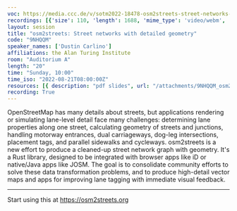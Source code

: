 ```yaml
---
voc: https://media.ccc.de/v/sotm2022-18478-osm2streets-street-networks-with-detailed-geometry
recordings: [{'size': 110, 'length': 1688, 'mime_type': 'video/webm', 'language': 'eng', 'filename': 'sotm2022-18478-eng-osm2streets_Street_networks_with_detailed_geometry_webm-hd.webm', 'state': 'new', 'folder': 'webm-hd', 'high_quality': True, 'width': 1920, 'height': 1080, 'updated_at': '2022-09-19T15:49:06.950+02:00', 'recording_url': 'https://cdn.media.ccc.de/events/sotm/2022/webm-hd/sotm2022-18478-eng-osm2streets_Street_networks_with_detailed_geometry_webm-hd.webm', 'url': 'https://api.media.ccc.de/public/recordings/61862', 'event_url': 'https://api.media.ccc.de/public/events/672a387e-6367-55ac-8c40-4bb214aed887', 'conference_url': 'https://api.media.ccc.de/public/conferences/sotm2022'}, {'size': 56, 'length': 1688, 'mime_type': 'video/webm', 'language': 'eng', 'filename': 'sotm2022-18478-eng-osm2streets_Street_networks_with_detailed_geometry_webm-sd.webm', 'state': 'new', 'folder': 'webm-sd', 'high_quality': False, 'width': 720, 'height': 576, 'updated_at': '2022-09-19T15:29:05.128+02:00', 'recording_url': 'https://cdn.media.ccc.de/events/sotm/2022/webm-sd/sotm2022-18478-eng-osm2streets_Street_networks_with_detailed_geometry_webm-sd.webm', 'url': 'https://api.media.ccc.de/public/recordings/61854', 'event_url': 'https://api.media.ccc.de/public/events/672a387e-6367-55ac-8c40-4bb214aed887', 'conference_url': 'https://api.media.ccc.de/public/conferences/sotm2022'}, {'size': 37, 'length': 1688, 'mime_type': 'video/mp4', 'language': 'eng', 'filename': 'sotm2022-18478-eng-osm2streets_Street_networks_with_detailed_geometry_sd.mp4', 'state': 'new', 'folder': 'h264-sd', 'high_quality': False, 'width': 720, 'height': 576, 'updated_at': '2022-09-19T15:14:05.456+02:00', 'recording_url': 'https://cdn.media.ccc.de/events/sotm/2022/h264-sd/sotm2022-18478-eng-osm2streets_Street_networks_with_detailed_geometry_sd.mp4', 'url': 'https://api.media.ccc.de/public/recordings/61849', 'event_url': 'https://api.media.ccc.de/public/events/672a387e-6367-55ac-8c40-4bb214aed887', 'conference_url': 'https://api.media.ccc.de/public/conferences/sotm2022'}, {'size': 25, 'length': 1664, 'mime_type': 'audio/mpeg', 'language': 'eng', 'filename': 'sotm2022-18478-eng-osm2streets_Street_networks_with_detailed_geometry_mp3.mp3', 'state': 'new', 'folder': 'mp3', 'high_quality': False, 'width': 0, 'height': 0, 'updated_at': '2022-09-19T15:11:03.778+02:00', 'recording_url': 'https://cdn.media.ccc.de/events/sotm/2022/mp3/sotm2022-18478-eng-osm2streets_Street_networks_with_detailed_geometry_mp3.mp3', 'url': 'https://api.media.ccc.de/public/recordings/61847', 'event_url': 'https://api.media.ccc.de/public/events/672a387e-6367-55ac-8c40-4bb214aed887', 'conference_url': 'https://api.media.ccc.de/public/conferences/sotm2022'}, {'size': 66, 'length': 1688, 'mime_type': 'video/mp4', 'language': 'eng', 'filename': 'sotm2022-18478-eng-osm2streets_Street_networks_with_detailed_geometry_hd.mp4', 'state': 'new', 'folder': 'h264-hd', 'high_quality': True, 'width': 1920, 'height': 1080, 'updated_at': '2022-09-19T15:07:56.615+02:00', 'recording_url': 'https://cdn.media.ccc.de/events/sotm/2022/h264-hd/sotm2022-18478-eng-osm2streets_Street_networks_with_detailed_geometry_hd.mp4', 'url': 'https://api.media.ccc.de/public/recordings/61843', 'event_url': 'https://api.media.ccc.de/public/events/672a387e-6367-55ac-8c40-4bb214aed887', 'conference_url': 'https://api.media.ccc.de/public/conferences/sotm2022'}]
layout: session
title: "osm2streets: Street networks with detailed geometry"
code: "9NHQQM"
speaker_names: ['Dustin Carlino']
affiliations: the Alan Turing Institute
room: "Auditorium A"
length: "20"
time: "Sunday, 10:00"
time_iso: "2022-08-21T08:00:00Z"
resources: [{ description: "pdf slides", url: "/attachments/9NHQQM_osm2streets_SK6LTdl.pdf" }]
recording: True
---
```


OpenStreetMap has many details about streets, but applications rendering or simulating lane-level detail face many challenges: determining lane properties along one street, calculating geometry of streets and junctions, handling motorway entrances, dual carriageways, dog-leg intersections, placement tags, and parallel sidewalks and cycleways. osm2streets is a new effort to produce a cleaned-up street network graph with geometry. It's a Rust library, designed to be integrated with browser apps like iD or native/Java apps like JOSM. The goal is to consolidate community efforts to solve these data transformation problems, and to produce high-detail vector maps and apps for improving lane tagging with immediate visual feedback.

<hr>

Start using this at https://osm2streets.org

